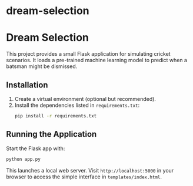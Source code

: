 # dream-selection
# Dream Selection

This project provides a small Flask application for simulating cricket scenarios. It loads a pre-trained machine learning model to predict when a batsman might be dismissed.

## Installation

1. Create a virtual environment (optional but recommended).
2. Install the dependencies listed in `requirements.txt`:
   ```bash
   pip install -r requirements.txt
   ```

## Running the Application

Start the Flask app with:
```bash
python app.py
```

This launches a local web server. Visit `http://localhost:5000` in your browser to access the simple interface in `templates/index.html`.

